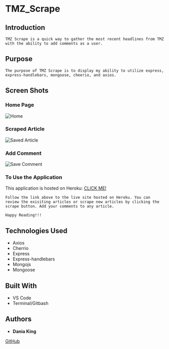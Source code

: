 # TMZ_Scrape

## Introduction

    TMZ Scrape is a quick way to gather the most recent headlines from TMZ with the ability to add comments as a user.

## Purpose

    The purpose of TMZ Scrape is to display my ability to utilize express, express-handlebars, mongoose, cheerio, and axios.

## Screen Shots

### Home Page

![Home](https://res.cloudinary.com/dking14/image/upload/v1595304556/TMZ%20Scrape/tmz_banner_i0jmpg.jpg "Home Page")

### Scraped Article

![Saved Article](https://res.cloudinary.com/dking14/image/upload/v1595304560/TMZ%20Scrape/tmz_scrape_story_za19er.jpg "Saved Article")

### Add Comment

![Save Comment](https://res.cloudinary.com/dking14/image/upload/v1595304563/TMZ%20Scrape/tmz_add_comment_c679if.jpg "Save Comment")


### To Use the Application

This application is hosted on Heroku: [CLICK ME!](https://tmz-scrape.herokuapp.com/)


    Follow the link above to the live site hosted on Heroku. You can review the exisiting articles or scrape new articles by clicking the scrape button. Add your comments to any article.

    Happy Reading!!!


## Technologies Used

* Axios
* Cherrio
* Express
* Express-handlebars
* Mongojs
* Mongoose


## Built With

* VS Code
* Terminal/Gitbash

## Authors
* **Dania King**




[GitHub](https://github.com/Nappyloc/TMZ_Scrape)
